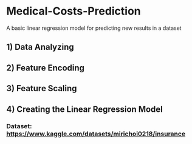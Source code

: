 # Medical-Costs-Prediction
A basic linear regression model for predicting new results in a dataset

## 1) Data Analyzing
## 2) Feature Encoding
## 3) Feature Scaling
## 4) Creating the Linear Regression Model

### Dataset: https://www.kaggle.com/datasets/mirichoi0218/insurance
